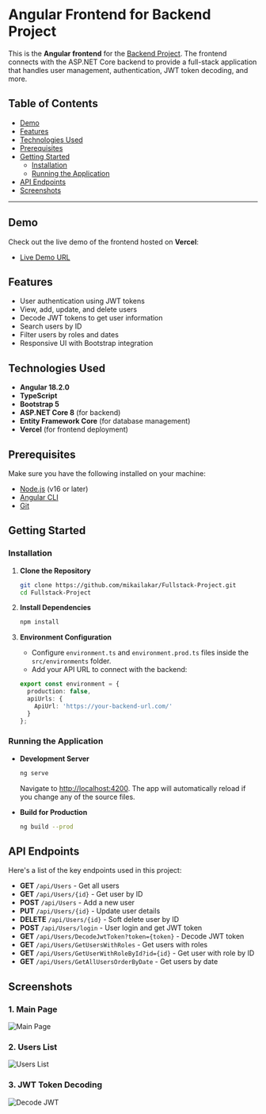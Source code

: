 # Angular Frontend for Backend Project

This is the **Angular frontend** for the [Backend Project](https://github.com/mikailakar/Backend-Project). The frontend connects with the ASP.NET Core backend to provide a full-stack application that handles user management, authentication, JWT token decoding, and more.

## Table of Contents
- [Demo](#demo)
- [Features](#features)
- [Technologies Used](#technologies-used)
- [Prerequisites](#prerequisites)
- [Getting Started](#getting-started)
  - [Installation](#installation)
  - [Running the Application](#running-the-application)
- [API Endpoints](#api-endpoints)
- [Screenshots](#screenshots)

---

## Demo
Check out the live demo of the frontend hosted on **Vercel**:
- [Live Demo URL](https://fullstack-project-mauve.vercel.app)

## Features
- User authentication using JWT tokens
- View, add, update, and delete users
- Decode JWT tokens to get user information
- Search users by ID
- Filter users by roles and dates
- Responsive UI with Bootstrap integration

## Technologies Used
- **Angular 18.2.0**
- **TypeScript**
- **Bootstrap 5**
- **ASP.NET Core 8** (for backend)
- **Entity Framework Core** (for database management)
- **Vercel** (for frontend deployment)

## Prerequisites
Make sure you have the following installed on your machine:
- [Node.js](https://nodejs.org/) (v16 or later)
- [Angular CLI](https://angular.io/cli)
- [Git](https://git-scm.com/)

## Getting Started

### Installation
1. **Clone the Repository**
   ```bash
   git clone https://github.com/mikailakar/Fullstack-Project.git
   cd Fullstack-Project
   ```

3. **Install Dependencies**
   ```bash
   npm install
   ```

4. **Environment Configuration**
   - Configure `environment.ts` and `environment.prod.ts` files inside the `src/environments` folder.
   - Add your API URL to connect with the backend:

   ```typescript
   export const environment = {  
     production: false,  
     apiUrls: {  
       ApiUrl: 'https://your-backend-url.com/'  
     }  
   };
   ```

### Running the Application
- **Development Server**
   ```bash
  ng serve
   ```

  Navigate to [http://localhost:4200](http://localhost:4200). The app will automatically reload if you change any of the source files.

- **Build for Production**
   ```bash
  ng build --prod
   ```

## API Endpoints
Here's a list of the key endpoints used in this project:

- **GET** `/api/Users` - Get all users
- **GET** `/api/Users/{id}` - Get user by ID
- **POST** `/api/Users` - Add a new user
- **PUT** `/api/Users/{id}` - Update user details
- **DELETE** `/api/Users/{id}` - Soft delete user by ID
- **POST** `/api/Users/login` - User login and get JWT token
- **GET** `/api/Users/DecodeJwtToken?token={token}` - Decode JWT token
- **GET** `/api/Users/GetUsersWithRoles` - Get users with roles
- **GET** `/api/Users/GetUserWithRoleById?id={id}` - Get user with role by ID
- **GET** `/api/Users/GetAllUsersOrderByDate` - Get users by date

## Screenshots
### 1. Main Page
![Main Page](https://)

### 2. Users List
![Users List](https://)

### 3. JWT Token Decoding
![Decode JWT](https://)
